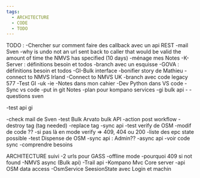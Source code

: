 ```yaml
---
tags:
  - ARCHITECTURE
  - CODE
  - TODO
---
```


TODO :
  -Chercher sur comment faire des callback avec un api REST
  -mail Sven
    -why is undo not an url sent back to caller that would be valid the amount of time the NMVS has specified (10 days)
  -ménage mes Notes
  -K-Server : définitions besoin et todos
    -branch avec un esquisse
  -GOVA : définitions besoin et todos
  -GI-Bulk interface
  -bonifier story de Mathieu
  -connect to NMVS Irland
  -Connect to NMVS UK
  -branch avec code legacy 577
  -Test GI
    -uk
    -ie
  -Notes dans mon cahier
  -Dev Python dans VS code
  -Sync vs code
    -put in git Notes
  -plan pour kompano services
    -gi bulk api
    -
  -questions sven

  -test api gi

  -check mail de Sven
  -test Bulk Arvato bulk API
    -action post workflow
      -destroy tag (tag needed)
      -replace tag 
  -sync api
    -test verify de OSM
      -modif de code ??
        -si pas là en mode verify => 409, 404 ou 200
        -liste des epc state possible
    -test Dispense de OSM
  -sync api : Admin??
  -async api
    -voir code sync
    -comprendre besoins

ARCHITECTURE suivi
  -2 urls pour GASS
  -offline mode
  -pourquoi 409 si not found
  -NMVS async (Bulk api)
  -Trail api
  -Kompano Mvc Core server
    -api OSM data access
  -OsmService SeesionState avec Login et machin
